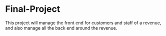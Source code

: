 # Final-Project
This project will manage the front end for customers and staff of a revenue, and also manage all the back end around the revenue.
